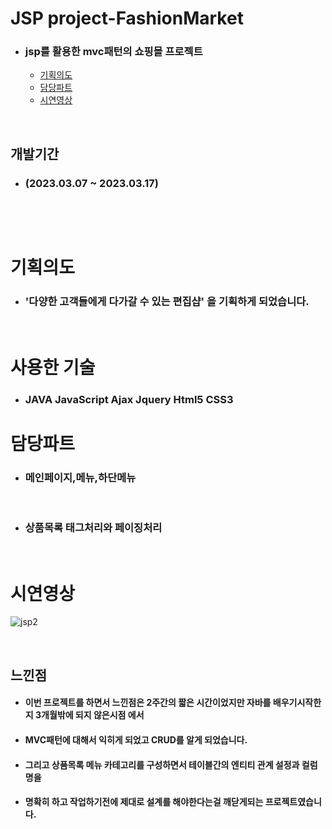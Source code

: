 # JSP project-FashionMarket
- ### jsp를 활용한 mvc패턴의 쇼핑몰 프로젝트
  - [기획의도](#기획의도)
  - [담당파트](#담당파트)
  - [시연영상](#시연영상)

<br/>

## 개발기간 
 
- ### (2023.03.07 ~ 2023.03.17)

  <br/>

<br/>

# 기획의도
- ### '다양한 고객들에게 다가갈 수 있는 편집샵' 을 기획하게 되었습니다.
<br/>

# 사용한 기술

- ### JAVA JavaScript Ajax Jquery Html5 CSS3

# 담당파트

- ### 메인페이지,메뉴,하단메뉴
<br/>

- ### 상품목록 태그처리와 페이징처리

<br/>



# 시연영상
![jsp2](https://github.com/gydn123/project/assets/121388591/4c235471-30b5-4bec-a9aa-fc31f46f3bc5)

<br/>

## 느낀점
- #### 이번 프로젝트를 하면서 느낀점은 2주간의 짧은 시간이었지만 자바를 배우기시작한지 3개월밖에 되지 않은시점 에서
- #### MVC패턴에 대해서 익히게 되었고 CRUD를 알게 되었습니다.
- #### 그리고 상품목록 메뉴 카테고리를 구성하면서 테이블간의 엔티티 관계 설정과 컬럼명을 
- #### 명확히 하고 작업하기전에 제대로 설계를 해야한다는걸 깨닫게되는 프로젝트였습니다.
